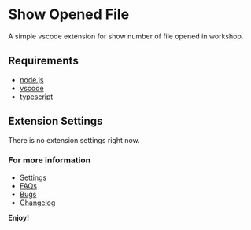 # Show Opened File

A simple vscode extension for show number of file opened in workshop.

## Requirements

- [node.js](https://nodejs.org/en)
- [vscode](https://code.visualstudio.com)
- [typescript](https://www.typescriptlang.org)

## Extension Settings

There is no extension settings right now.

### For more information

- [Settings](/docs/SETTINGS.md)
- [FAQs](/docs/FAQ.md)
- [Bugs](https://github.com/rjoydip/file-opened.git/issues)
- [Changelog](/changelog.md)

**Enjoy!**
